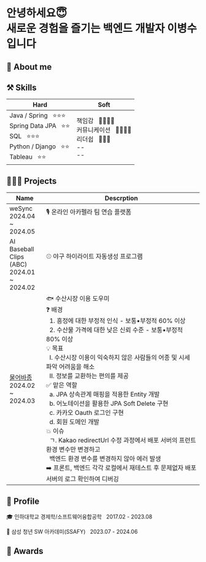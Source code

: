 # 안녕하세요😇<br> 새로운 경험을 즐기는 백엔드 개발자 이병수입니다

 <!-- jd보고 회사가 원하는 keyword뽑아서 슬로건 작성 -->

## 💫 About me

## ⚒️ Skills
<!-- 기술 역량에 대한 근거 적기
- 문제풀이, or 프레임워크에 대한 개념 등을 근거로 제시 -->
<!-- 그룹 묶기 -->
|<b>Hard</b>|<b>Soft</b>|
|-------------|-----------------|
| Java / Spring &nbsp; ⭐⭐⭐ &nbsp;&nbsp; <br> Spring Data JPA &nbsp; ⭐⭐ <br> SQL &nbsp; ⭐⭐⭐ <br> Python / Django &nbsp; ⭐⭐ <br> Tableau &nbsp; ⭐⭐  | 책임감 &nbsp; 🌟🌟🌟🌟 <br> 커뮤니케이션 &nbsp; 🌟🌟🌟🌟 <br> 리더쉽 &nbsp; 🌟🌟🌟 <br> -- <br> --|

## 👩🏻‍💻 Projects
<!-- 프로젝트 요약 *****
- 프로젝트 설명
- 기획 의도(하게된 이유),,, 데이터 기반!
- 내 기여
- 도전적인 부분들 (중요)
- 해결 과정 (중요)
=> 이 과정에서의 사고과정 + 방향, 기술 등 선택에 대한 근거를 어필하는게 포인트 -->

<!-- 하기 싫었던 일을 하게된 상황에 대해서도 설명해주면 좋음 -->
|    Name     |    Descrption   |
|-------------|-----------------|
| weSync <br> 2024.04 <br> ~ 2024.05 | 🎙️ 온라인 아카펠라 팀 연습 플랫폼 <br> <br> <br> |
| AI Baseball<br>Clips (ABC) <br> 2024.01 <br> ~ 2024.02 | ⚾ 야구 하이라이트 자동생성 프로그램 <br> <br> <br> |
| [물어바종](https://github.com/diarlee/FishFinder) <br> 2024.02 <br> ~ 2024.03 <br> | 🐟 수산시장 이용 도우미 <br> ❓ 배경 <br> &nbsp; 1. 흥정에 대한 부정적 인식 - 보통▪부정적 60% 이상 <br> &nbsp; 2. 수산물 가격에 대한 낮은 신뢰 수준 - 보통▪부정적 80% 이상 <br> 💡 목표 <br> &nbsp; Ⅰ. 수산시장 이용이 익숙하지 않은 사람들의 어종 및 시세 파악 어려움을 해소 <br> &nbsp; Ⅱ. 정보를 교환하는 편의를 제공 <br> ✅ 맡은 역할 <br> &nbsp; a. JPA 상속관계 매핑을 적용한 Entity 개발 <br> &nbsp; b. 어노테이션을 활용한 JPA Soft Delete 구현 <br> &nbsp; c. 카카오 Oauth 로그인 구현 <br> &nbsp; d. 회원 도메인 개발 <br> 💥 이슈 <br> &nbsp; ㄱ. Kakao redirectUrl 수정 과정에서 배포 서버의 프런트 환경 변수만 변경하고 <br> &nbsp; 백엔드 환경 변수를 변경하지 않아 에러 발생 <br> ➡️ 프론트, 백엔드 각각 로컬에서 재테스트 후 문제없자 배포서버의 로그 확인하여 디버깅 


## 🔎 Profile
🎓 인하대학교 경제학/소프트웨어융합공학 &nbsp; 2017.02 - 2023.08

📖 삼성 청년 SW 아카데미(SSAFY) &nbsp; 2023.07 - 2024.06

## 🏅 Awards

<!--
**diarlee/diarlee** is a ✨ _special_ ✨ repository because its `README.md` (this file) appears on your GitHub profile.

Here are some ideas to get you started:

- 🔭 I’m currently working on ...
- 🌱 I’m currently learning ...
- 👯 I’m looking to collaborate on ...
- 🤔 I’m looking for help with ...
- 💬 Ask me about ...
- 📫 How to reach me: ...
- 😄 Pronouns: ...
- ⚡ Fun fact: ...
-->

